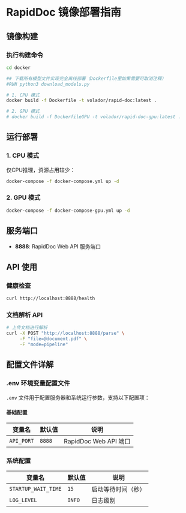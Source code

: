 # RapidDoc 镜像部署指南

## 镜像构建

### 执行构建命令

```bash
cd docker

## 下载所有模型文件实现完全离线部署（Dockerfile里如果需要可取消注释）
#RUN python3 download_models.py

# 1. CPU 模式
docker build -f Dockerfile -t volador/rapid-doc:latest .

# 2. GPU 模式
# docker build -f DockerfileGPU -t volador/rapid-doc-gpu:latest .
```


## 运行部署

### 1. CPU 模式

仅CPU推理，资源占用较少：
```bash
docker-compose -f docker-compose.yml up -d
```
### 2. GPU 模式
```bash
docker-compose -f docker-compose-gpu.yml up -d
```

## 服务端口

- **8888**: RapidDoc Web API 服务端口

## API 使用

### 健康检查

```bash
curl http://localhost:8888/health
```

### 文档解析 API

```bash
# 上传文档进行解析
curl -X POST "http://localhost:8888/parse" \
     -F "file=@document.pdf" \
     -F "mode=pipeline"
```

## 配置文件详解

### .env 环境变量配置文件

`.env` 文件用于配置服务器和系统运行参数，支持以下配置项：

#### 基础配置

| 变量名 | 默认值 | 说明 |
|--------|--------|------|
| `API_PORT` | `8888` | RapidDoc Web API 端口 |


### 系统配置

| 变量名 | 默认值 | 说明 |
|--------|--------|------|
| `STARTUP_WAIT_TIME` | `15` | 启动等待时间（秒） |
| `LOG_LEVEL` | `INFO` | 日志级别 |
